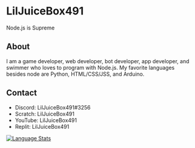 # LilJuiceBox491
Node.js is Supreme
## About
I am a game developer, web developer, bot developer, app developer, and swimmer who loves to program with Node.js. My favorite languages besides node are Python, HTML/CSS/JSS, and Arduino.
## Contact
- Discord: LilJuiceBox491#3256
- Scratch: LilJuiceBox491
- YouTube: LilJuiceBox491
- Replit: LilJuiceBox491


[![Language Stats](https://github-readme-stats.vercel.app/api/top-langs/?username=LilJuiceBox491&title_color=0068ff&bg_color=0d1117&text_color=ffffff&layout=compact&hide_border=true)](https://github.com/LilJuiceBox491/)
